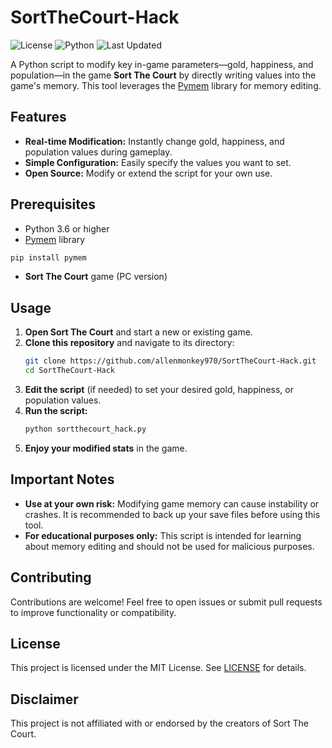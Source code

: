 # SortTheCourt-Hack

![License](https://img.shields.io/badge/license-MIT-blue.svg)
![Python](https://img.shields.io/badge/python-3.6+-green.svg)
![Last Updated](https://img.shields.io/badge/last%20updated-2025--05--02-brightgreen)

A Python script to modify key in-game parameters—gold, happiness, and population—in the game **Sort The Court** by directly writing values into the game's memory. This tool leverages the [Pymem](https://github.com/srounet/Pymem) library for memory editing.

## Features

- **Real-time Modification:** Instantly change gold, happiness, and population values during gameplay.
- **Simple Configuration:** Easily specify the values you want to set.
- **Open Source:** Modify or extend the script for your own use.

## Prerequisites

- Python 3.6 or higher
- [Pymem](https://github.com/srounet/Pymem) library

```bash
pip install pymem
```

- **Sort The Court** game (PC version)

## Usage

1. **Open Sort The Court** and start a new or existing game.
2. **Clone this repository** and navigate to its directory:
    ```bash
    git clone https://github.com/allenmonkey970/SortTheCourt-Hack.git
    cd SortTheCourt-Hack
    ```
3. **Edit the script** (if needed) to set your desired gold, happiness, or population values.
4. **Run the script:**
    ```bash
    python sortthecourt_hack.py
    ```
5. **Enjoy your modified stats** in the game.

## Important Notes

- **Use at your own risk:** Modifying game memory can cause instability or crashes. It is recommended to back up your save files before using this tool.
- **For educational purposes only:** This script is intended for learning about memory editing and should not be used for malicious purposes.

## Contributing

Contributions are welcome! Feel free to open issues or submit pull requests to improve functionality or compatibility.

## License

This project is licensed under the MIT License. See [LICENSE](LICENSE) for details.

## Disclaimer

This project is not affiliated with or endorsed by the creators of Sort The Court.
